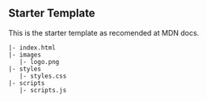 ## Starter Template

This is the starter template as recomended at MDN docs.

```
|- index.html
|- images
   |- logo.png
|- styles
   |- styles.css
|- scripts
   |- scripts.js

```